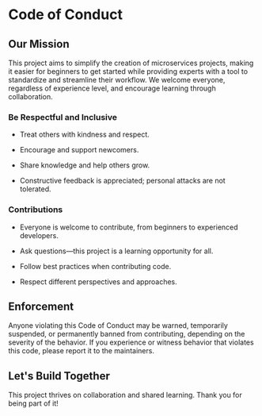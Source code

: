 # Code of Conduct

## Our Mission

This project aims to simplify the creation of microservices projects, making it easier for beginners to get started while providing experts with a tool to standardize and streamline their workflow. We welcome everyone, regardless of experience level, and encourage learning through collaboration.

### Be Respectful and Inclusive

- Treat others with kindness and respect.

- Encourage and support newcomers.

- Share knowledge and help others grow.

- Constructive feedback is appreciated; personal attacks are not tolerated.

### Contributions

- Everyone is welcome to contribute, from beginners to experienced developers.

- Ask questions—this project is a learning opportunity for all.

- Follow best practices when contributing code.

- Respect different perspectives and approaches.

## Enforcement

Anyone violating this Code of Conduct may be warned, temporarily suspended, or permanently banned from contributing, depending on the severity of the behavior. If you experience or witness behavior that violates this code, please report it to the maintainers.

## Let's Build Together

This project thrives on collaboration and shared learning. Thank you for being part of it!